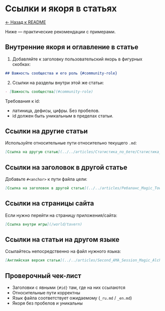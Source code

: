 # Ссылки и якоря в статьях

[← Назад к README](../README.md)

Ниже — практические рекомендации с примерами.

## Внутренние якоря и оглавление в статье

1. Добавляйте к заголовку пользовательский якорь в фигурных скобках:

```md
## Важность сообщества и его роль {#community-role}
```

2. Ссылки на разделы внутри этой же статьи:

```md
- [Важность сообщества](#community-role)
```

Требования к id:

- латиница, дефисы, цифры. Без пробелов.
- id должен быть уникальным в пределах статьи.

## Ссылки на другие статьи

Используйте относительные пути относительно текущего `.md`:

```md
[Ссылка на другую статью](../../articles/Статистика_по_бете/Статистика_по_бете_ru.md)
```

## Ссылки на заголовок в другой статье

Добавьте `#<anchor>` к пути файла цели:

```md
[Ссылка на заголовок в другой статье](../../articles/Ребаланс_Magic_Towers/Ребаланс_Magic_Towers_ru.md#conclusion)
```

## Ссылки на страницы сайта

Если нужно перейти на страницу приложения/сайта:

```md
[Ссылка внутри игры](/world/tavern)
```

## Ссылки на статьи на другом языке

Ссылайтесь непосредственно на файл нужного языка:

```md
[Английская версия статьи](../../articles/Second_AMA_Session_Magic_Alchemy/Second_AMA_Session_Magic_Alchemy_en.md)
```

## Проверочный чек-лист

- Заголовки с явными `{#id}` там, где на них ссылаются
- Относительные пути корректны
- Язык файла соответствует ожидаемому (`_ru.md` / `_en.md`)
- Якоря без пробелов и уникальны
